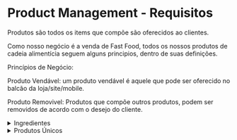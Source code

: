 # Product Management - Requisitos

Produtos são todos os items que compõe são oferecidos ao clientes.

Como nosso negócio é a venda de Fast Food, todos os nossos produtos de cadeia alimentícia seguem alguns principios, dentro de suas definições.

Princípios de Negócio:

Produto Vendável: um produto vendável é aquele que pode ser oferecido no balcão da loja/site/mobile.

Produto Removivel: Produtos que compõe outros produtos, podem ser removidos de acordo com o desejo do cliente.

<details>

<summary>Ingredientes</summary>

Os ingredientes são os item que compõe os produtos.

No caso de lanches por exemplo, temos o pão, hamburguer, maionese, etc.
Estes ingredientes por sua vez não são vendidos separadamente, mas sempre dentro de um contexto de outro produto, no caso o Lanche.

### Requisitos Funcionais
 
 Deve ser possível cadastrar um ingrediente.


### Regras de Negócio
- [ ] O nome do Ingrediente deve conter ao menos 3 letras. Ex .: Sal
- [ ] O nome do Ingrediente não deve ultrapassar 100 caracteres

- [ ] Por padrão todo ingrediente não é vendável

- [ ] Por Padrão todo Ingrediente é removível


### Requisitos Não-Funcionais
- [ ] Campo nome deve conter no máximo 100
- [ ] Campo descrição deve contar até 300 Caracteres


</details>

<details>

<summary>Produtos Únicos</summary>

Os são os produtos que fábricados dentro da loja ou  compõe os produtos.

No caso de lanches por exemplo, temos o pão, hamburguer, maionese, etc.
Estes ingredientes por sua vez não são vendidos

### Requisitos Funcionais
 
 Deve ser possível cadastrar um ingrediente.


### Regras de Negócio
- [ ] O nome do Ingrediente deve conter ao menos 3 letras. Ex .: Sal
- [ ] O nome do Ingrediente não deve ultrapassar 100 caracteres
- [ ] Por padrão todo ingrediente não é vendável
- [ ] Por Padrão todo Ingrediente é removível

### Requisitos Não-Funcionais
- [ ] Campo nome deve conter no máximo 100
- [ ] Campo descrição deve contar até 300 Caracteres
</details>






